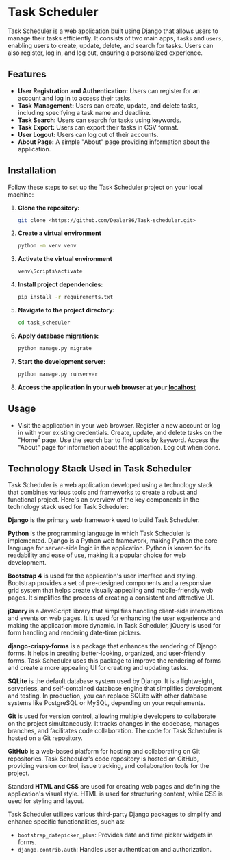# Task Scheduler

Task Scheduler is a web application built using Django that allows users to manage their tasks efficiently. It consists of two main apps, `tasks` and `users`, enabling users to create, update, delete, and search for tasks. Users can also register, log in, and log out, ensuring a personalized experience.

## Features

- **User Registration and Authentication:** Users can register for an account and log in to access their tasks.
- **Task Management:** Users can create, update, and delete tasks, including specifying a task name and deadline.
- **Task Search:** Users can search for tasks using keywords.
- **Task Export:** Users can export their tasks in CSV format.
- **User Logout:** Users can log out of their accounts.
- **About Page:** A simple "About" page providing information about the application.

## Installation

Follow these steps to set up the Task Scheduler project on your local machine:

1. **Clone the repository:**

   ```bash
   git clone <https://github.com/Dealer86/Task-scheduler.git>

2. **Create a virtual environment**
   ```bash
   python -m venv venv

3. **Activate the virtual environment**
   ```bash
   venv\Scripts\activate

4. **Install project dependencies:**
   ```bash
   pip install -r requirements.txt

5. **Navigate to the project directory:**
    ```bash
   cd task_scheduler

6. **Apply database migrations:**
   ```bash
   python manage.py migrate

7. **Start the development server:**
   ```bash
   python manage.py runserver

8. **Access the application in your web browser at your [localhost](http://127.0.0.1:8000/)**

## Usage
- Visit the application in your web browser.
Register a new account or log in with your existing credentials.
Create, update, and delete tasks on the "Home" page.
Use the search bar to find tasks by keyword.
Access the "About" page for information about the application.
Log out when done.

## Technology Stack Used in Task Scheduler

Task Scheduler is a web application developed using a technology stack that combines various tools and frameworks to create a robust and functional project. Here's an overview of the key components in the technology stack used for Task Scheduler:



**Django** is the primary web framework used to build Task Scheduler.



**Python** is the programming language in which Task Scheduler is implemented. Django is a Python web framework, making Python the core language for server-side logic in the application. Python is known for its readability and ease of use, making it a popular choice for web development.



**Bootstrap 4** is used for the application's user interface and styling. Bootstrap provides a set of pre-designed components and a responsive grid system that helps create visually appealing and mobile-friendly web pages. It simplifies the process of creating a consistent and attractive UI.



**jQuery** is a JavaScript library that simplifies handling client-side interactions and events on web pages. It is used for enhancing the user experience and making the application more dynamic. In Task Scheduler, jQuery is used for form handling and rendering date-time pickers.



**django-crispy-forms** is a package that enhances the rendering of Django forms. It helps in creating better-looking, organized, and user-friendly forms. Task Scheduler uses this package to improve the rendering of forms and create a more appealing UI for creating and updating tasks.



**SQLite** is the default database system used by Django. It is a lightweight, serverless, and self-contained database engine that simplifies development and testing. In production, you can replace SQLite with other database systems like PostgreSQL or MySQL, depending on your requirements.



**Git** is used for version control, allowing multiple developers to collaborate on the project simultaneously. It tracks changes in the codebase, manages branches, and facilitates code collaboration. The code for Task Scheduler is hosted on a Git repository.



**GitHub** is a web-based platform for hosting and collaborating on Git repositories. Task Scheduler's code repository is hosted on GitHub, providing version control, issue tracking, and collaboration tools for the project.



Standard **HTML and CSS** are used for creating web pages and defining the application's visual style. HTML is used for structuring content, while CSS is used for styling and layout.



Task Scheduler utilizes various third-party Django packages to simplify and enhance specific functionalities, such as:

- `bootstrap_datepicker_plus`: Provides date and time picker widgets in forms.
- `django.contrib.auth`: Handles user authentication and authorization.

